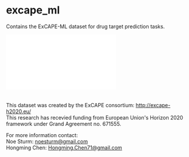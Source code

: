 # excape_ml

Contains the ExCAPE-ML dataset for drug target prediction tasks.

![Documentation](docs/nested-cv-workflow.pdf)  <br><br>


This dataset was created by the ExCAPE consortium: 
http://excape-h2020.eu/ <br>
This research has recevied funding from European Union's Horizon 2020 framework under Grand Agreement no. 671555. 


For more information contact:<br>
Noe Sturm: noesturm@gmail.com<br>
Hongming Chen: Hongming.Chen71@gmail.com

